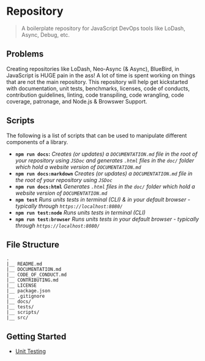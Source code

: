 # Repository
>A boilerplate repository for JavaScript DevOps tools like LoDash, Async, Debug, etc.

## Problems

Creating repositories like LoDash, Neo-Async (& Async), BlueBird, in JavaScript is HUGE pain in the ass! A lot of time is spent working on things that are not the main repository. This repository will help get kickstarted with documentation, unit tests, benchmarks, licenses, code of conducts, contribution guidelines, linting, code transpiling, code wrangling, code coverage, patronage, and Node.js & Browswer Support.

## Scripts

The following is a list of scripts that can be used to manipulate different components of a library.

* **`npm run docs`:** _Creates (or updates) a `DOCUMENTATION.md` file in the root of your repository using `JSDoc` and generates `.html` files in the `doc/` folder which hold a website version of `DOCUMENTATION.md`_
* **`npm run docs:markdown`** _Creates (or updates) a `DOCUMENTATION.md` file in the root of your repository using `JSDoc`_
* **`npm run docs:html`** _Generates `.html` files in the `doc/` folder which hold a website version of `DOCUMENTATION.md`_
* **`npm test`** _Runs units tests in terminal (CLI) & in your default browser - typically through `https://localhost:8080/`_
* **`npm run test:node`** _Runs units tests in terminal (CLI)_
* **`npm run test:browser`** _Runs units tests in your default browser - typically through `https://localhost:8080/`_

## File Structure

```
.
|__ README.md
|__ DOCUMENTATION.md
|__ CODE_OF_CONDUCT.md
|__ CONTRIBUTING.md
|__ LICENSE
|__ package.json
|__ .gitignore
|__ docs/
|__ tests/
|__ scripts/
|__ src/
```

## Getting Started

* [Unit Testing](https://github.com/liquidcarrot/repository/wiki/Unit-Testing)
